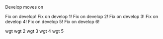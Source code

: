 Develop moves on

Fix on develop!
Fix on develop 1!
Fix on develop 2!
Fix on develop 3!
Fix on develop 4!
Fix on develop 5!
Fix on develop 6!

wgt
wgt 2
wgt 3
wgt 4
wgt 5
